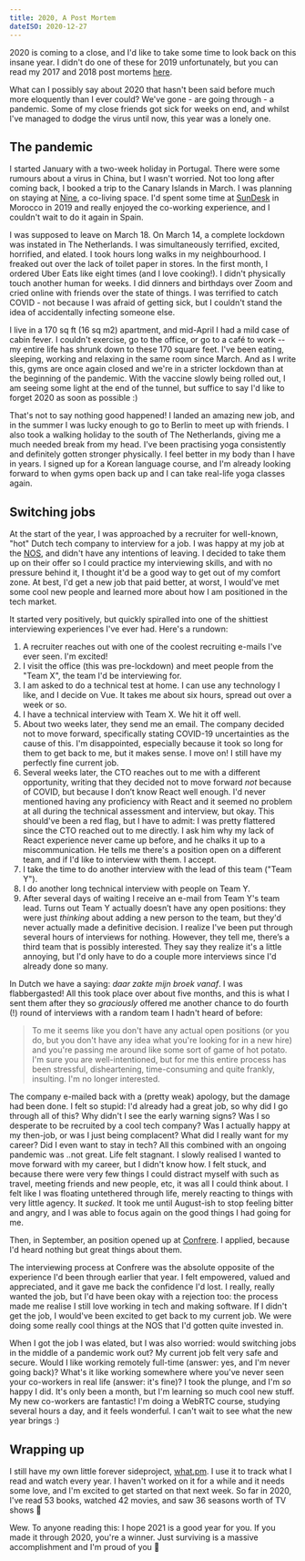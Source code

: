 ```yaml
---
title: 2020, A Post Mortem
dateISO: 2020-12-27
---
```


2020 is coming to a close, and I'd like to take some time to look back on this insane year. I didn't do one of these for 2019 unfortunately, but you can read my 2017 and 2018 post mortems [here](https://nienke.dev/posts).

What can I possibly say about 2020 that hasn't been said before much more eloquently than I ever could? We've gone - are going through - a pandemic. Some of my close friends got sick for weeks on end, and whilst I've managed to dodge the virus until now, this year was a lonely one.

## The pandemic

I started January with a two-week holiday in Portugal. There were some rumours about a virus in China, but I wasn't worried. Not too long after coming back, I booked a trip to the Canary Islands in March. I was planning on staying at [Nine](https://www.ninecoliving.com/), a co-living space. I'd spent some time at [SunDesk](https://www.sun-desk.com/) in Morocco in 2019 and really enjoyed the co-working experience, and I couldn't wait to do it again in Spain.

I was supposed to leave on March 18. On March 14, a complete lockdown was instated in The Netherlands. I was simultaneously terrified, excited, horrified, and elated. I took hours long walks in my neighbourhood. I freaked out over the lack of toilet paper in stores. In the first month, I ordered Uber Eats like eight times (and I love cooking!). I didn't physically touch another human for weeks. I did dinners and birthdays over Zoom and cried online with friends over the state of things. I was terrified to catch COVID - not because I was afraid of getting sick, but I couldn't stand the idea of accidentally infecting someone else.

I live in a 170 sq ft (16 sq m2) apartment, and mid-April I had a mild case of cabin fever. I couldn't exercise, go to the office, or go to a café to work -- my entire life has shrunk down to these 170 square feet. I've been eating, sleeping, working and relaxing in the same room since March. And as I write this, gyms are once again closed and we're in a stricter lockdown than at the beginning of the pandemic. With the vaccine slowly being rolled out, I am seeing some light at the end of the tunnel, but suffice to say I'd like to forget 2020 as soon as possible :)

That's not to say nothing good happened! I landed an amazing new job, and in the summer I was lucky enough to go to Berlin to meet up with friends. I also took a walking holiday to the south of The Netherlands, giving me a much needed break from my head. I've been practising yoga consistently and definitely gotten stronger physically. I feel better in my body than I have in years. I signed up for a Korean language course, and I'm already looking forward to when gyms open back up and I can take real-life yoga classes again.

## Switching jobs

At the start of the year, I was approached by a recruiter for well-known, "hot" Dutch tech company to interview for a job. I was happy at my job at the [NOS](https://nos.nl), and didn't have any intentions of leaving. I decided to take them up on their offer so I could practice my interviewing skills, and with no pressure behind it, I thought it'd be a good way to get out of my comfort zone. At best, I'd get a new job that paid better, at worst, I would've met some cool new people and learned more about how I am positioned in the tech market.

It started very positively, but quickly spiralled into one of the shittiest interviewing experiences I've ever had. Here's a rundown:

1. A recruiter reaches out with one of the coolest recruiting e-mails I've ever seen. I'm excited!
2. I visit the office (this was pre-lockdown) and meet people from the "Team X", the team I'd be interviewing for.
3. I am asked to do a technical test at home. I can use any technology I like, and I decide on Vue. It takes me about six hours, spread out over a week or so.
4. I have a technical interview with Team X. We hit it off well.
5. About two weeks later, they send me an email. The company decided not to move forward, specifically stating COVID-19 uncertainties as the cause of this. I'm disappointed, especially because it took so long for them to get back to me, but it makes sense. I move on! I still have my perfectly fine current job.
6. Several weeks later, the CTO reaches out to me with a different opportunity, writing that they decided not to move forward _not_ because of COVID, but because I don’t know React well enough. I'd never mentioned having any proficiency with React and it seemed no problem at all during the technical assessment and interview, but okay. This should've been a red flag, but I have to admit: I was pretty flattered since the CTO reached out to me directly. I ask him why my lack of React experience never came up before, and he chalks it up to a miscommunication. He tells me there's a position open on a different team, and if I'd like to interview with them. I accept.
7. I take the time to do another interview with the lead of this team ("Team Y").
8. I do another long technical interview with people on Team Y.
9. After several days of waiting I receive an e-mail from Team Y's team lead. Turns out Team Y actually doesn’t have any open positions: they were just _thinking_ about adding a new person to the team, but they'd never actually made a definitive decision. I realize I've been put through several hours of interviews for nothing. However, they tell me, there’s a third team that is possibly interested. They say they realize it's a little annoying, but I'd only have to do a couple more interviews since I'd already done so many.

In Dutch we have a saying: _daar zakte mijn broek vanaf_. I was flabbergasted! All this took place over about five months, and this is what I sent them after they so _graciously_ offered me another chance to do fourth (!) round of interviews with a random team I hadn't heard of before:

> To me it seems like you don't have any actual open positions (or you do, but you don't have any idea what you're looking for in a new hire) and you're passing me around like some sort of game of hot potato. I'm sure you are well-intentioned, but for me this entire process has been stressful, disheartening, time-consuming and quite frankly, insulting. I'm no longer interested.

The company e-mailed back with a (pretty weak) apology, but the damage had been done. I felt so stupid: I'd already had a great job, so why did I go through all of this? Why didn't I see the early warning signs? Was I so desperate to be recruited by a cool tech company? Was I actually happy at my then-job, or was I just being complacent? What did I really want for my career? Did I even want to stay in tech? All this combined with an ongoing pandemic was ..not great. Life felt stagnant. I slowly realised I wanted to move forward with my career, but I didn't know how. I felt stuck, and because there were very few things I could distract myself with such as travel, meeting friends and new people, etc, it was all I could think about. I felt like I was floating untethered through life, merely reacting to things with very little agency. It _sucked_. It took me until August-ish to stop feeling bitter and angry, and I was able to focus again on the good things I had going for me.

Then, in September, an position opened up at [Confrere](https://confrere.com). I applied, because I'd heard nothing but great things about them.

The interviewing process at Confrere was the absolute opposite of the experience I'd been through earlier that year. I felt empowered, valued and appreciated, and it gave me back the confidence I'd lost. I really, really wanted the job, but I'd have been okay with a rejection too: the process made me realise I still love working in tech and making software. If I didn't get the job, I would've been excited to get back to my current job. We were doing some really cool things at the NOS that I'd gotten quite invested in.

When I got the job I was elated, but I was also worried: would switching jobs in the middle of a pandemic work out? My current job felt very safe and secure. Would I like working remotely full-time (answer: yes, and I'm never going back)? What's it like working somewhere where you've never seen your co-workers in real life (answer: it's fine)? I took the plunge, and I'm _so_ happy I did. It's only been a month, but I'm learning so much cool new stuff. My new co-workers are fantastic! I'm doing a WebRTC course, studying several hours a day, and it feels wonderful. I can't wait to see what the new year brings :)

## Wrapping up

I still have my own little forever sideproject, [what.pm](https://what.pm). I use it to track what I read and watch every year. I haven't worked on it for a while and it needs some love, and I'm excited to get started on that next week. So far in 2020, I've read 53 books, watched 42 movies, and saw 36 seasons worth of TV shows 🤠

Wew. To anyone reading this: I hope 2021 is a good year for you. If you made it through 2020, you're a winner. Just surviving is a massive accomplishment and I'm proud of you 🧡
